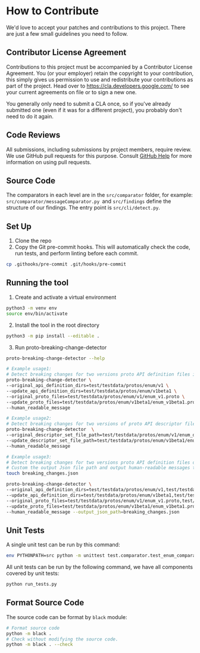 # How to Contribute

We'd love to accept your patches and contributions to this project. There are just a few small guidelines you need to follow.

## Contributor License Agreement

Contributions to this project must be accompanied by a Contributor License
Agreement. You (or your employer) retain the copyright to your contribution,
this simply gives us permission to use and redistribute your contributions as
part of the project. Head over to <https://cla.developers.google.com/> to see
your current agreements on file or to sign a new one.

You generally only need to submit a CLA once, so if you've already submitted one
(even if it was for a different project), you probably don't need to do it
again.

## Code Reviews

All submissions, including submissions by project members, require review. We
use GitHub pull requests for this purpose. Consult
[GitHub Help](https://help.github.com/articles/about-pull-requests/) for more
information on using pull requests.

## Source Code

The comparators in each level are in the `src/comparator` folder, for example: `src/comparator/messageComparator.py `and `src/findings` define the structure of our findings.
The entry point is `src/cli/detect.py`.

## Set Up
1. Clone the repo
2. Copy the Git pre-commit hooks. This will automatically check the code, run tests, and perform linting before each commit.

```.sh
cp .githooks/pre-commit .git/hooks/pre-commit
```

## Running the tool

1. Create and activate a virtual environment

```.sh
python3 -m venv env
source env/bin/activate
```

2. Install the tool in the root directory

```.sh
python3 -m pip install --editable .
```

3. Run proto-breaking-change-detector

```.sh
proto-breaking-change-detector --help

# Example usage1:
# Detect breaking changes for two versions proto API definition files in test/testdata/protos/enum
proto-breaking-change-detector \
--original_api_definition_dirs=test/testdata/protos/enum/v1 \
--update_api_definition_dirs=test/testdata/protos/enum/v1beta1 \
--original_proto_files=test/testdata/protos/enum/v1/enum_v1.proto \
--update_proto_files=test/testdata/protos/enum/v1beta1/enum_v1beta1.proto \
--human_readable_message

# Example usage2:
# Detect breaking changes for two versions of proto API descriptor files.
proto-breaking-change-detector  \
--original_descriptor_set_file_path=test/testdata/protos/enum/v1/enum_descriptor_set.pb \
--update_descriptor_set_file_path=test/testdata/protos/enum/v1beta1/enum_descriptor_set.pb \
--human_readable_message

# Example usage3:
# Detect breaking changes for two versions proto API definition files defined in two directories.
# Custom the output Json file path and output human-readable messages to console.
touch breaking_changes.json

proto-breaking-change-detector \
--original_api_definition_dirs=test/testdata/protos/enum/v1,test/testdata/protos/message/v1 \
--update_api_definition_dirs=test/testdata/protos/enum/v1beta1,test/testdata/protos/message/v1beta1 \
--original_proto_files=test/testdata/protos/enum/v1/enum_v1.proto,test/testdata/protos/message/v1/message_v1.proto \
--update_proto_files=test/testdata/protos/enum/v1beta1/enum_v1beta1.proto,test/testdata/protos/message/v1beta1/message_v1beta1.proto \
--human_readable_message --output_json_path=breaking_changes.json
```

## Unit Tests

A single unit test can be run by this command:

```sh
env PYTHONPATH=src python -m unittest test.comparator.test_enum_comparator
```

All unit tests can be run by the following command, we have all components covered by unit tests:

```sh
python run_tests.py
```

## Format Source Code

The source code can be format by `black` module:

```.sh
# Format source code
python -m black .
# Check without modifying the source code.
python -m black . --check
```
